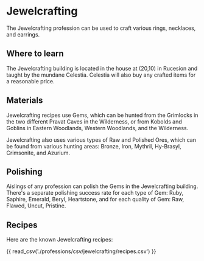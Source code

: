 # Jewelcrafting

The Jewelcrafting profession can be used to craft various rings, necklaces, and earrings.

## Where to learn

The Jewelcrafting building is located in the house at (20,10) in Rucesion and taught by the mundane Celestia. Celestia will also buy any crafted items for a reasonable price.

## Materials

Jewelcrafting recipes use Gems, which can be hunted from the Grimlocks in the two different Pravat Caves in the Wilderness, or from Kobolds and Goblins in Eastern Woodlands, Western Woodlands, and the Wilderness.

Jewelcrafting also uses various types of Raw and Polished Ores, which can be found from various hunting areas: Bronze, Iron, Mythril, Hy-Brasyl, Crimsonite, and Azurium.

## Polishing

Aislings of any profession can polish the Gems in the Jewelcrafting building. There's a separate polishing success rate for each type of Gem: Ruby, Saphire, Emerald, Beryl, Heartstone, and for each quality of Gem: Raw, Flawed, Uncut, Pristine.

## Recipes

Here are the known Jewelcrafting recipes:

{{ read_csv('./professions/csv/jewelcrafting/recipes.csv') }}
